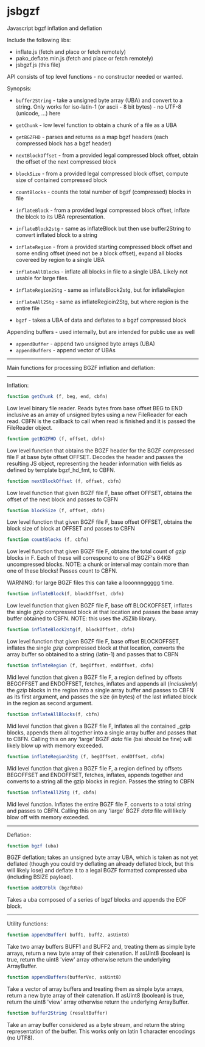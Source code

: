 jsbgzf
======

Javascript bgzf inflation and deflation


Include the following libs:

* inflate.js (fetch and place or fetch remotely)
* pako_deflate.min.js (fetch and place or fetch remotely)
* jsbgzf.js (this file)

API consists of top level functions - no constructor needed or
wanted.

Synopsis:


* `buffer2String` - take a unsigned byte array (UBA) and convert to a
  string. Only works for iso-latin-1 (or ascii - 8 bit bytes) - no
  UTF-8 (unicode, ...) here

* `getChunk` - low level function to obtain a chunk of a file as a UBA

* `getBGZFHD` - parses and returns as a map bgzf headers (each
  compressed block has a bgzf header)

* `nextBlockOffset` - from a provided legal compressed block offset,
  obtain the offset of the next compressed block

* `blockSize` - from a provided legal compressed block offset,
  compute size of contained compressed block

* `countBlocks` - counts the total number of bgzf (compressed) blocks
  in file

* `inflateBlock` - from a provided legal compressed block offset,
  inflate the blcck to its UBA representation.

* `inflateBlock2stg` - same as inflateBlock but then use
  buffer2String to convert inflated block to a string

* `inflateRegion` - from a provided starting compressed block offset
  and some ending offset (need not be a block offset), expand all
  blocks covereed by region to a single UBA

* `inflateAllBlocks` - inflate all blocks in file to a single UBA.
  Likely not usable for large files.

* `inflateRegion2Stg` - same as inflateBlock2stg, but for
  inflateRegion

* `inflateAll2Stg` - same as inflateRegioin2Stg, but where region is
  the entire file

* `bgzf` - takes a UBA of data and deflates to a bgzf compressed
  block

Appending buffers - used internally, but are intended for public
use as well

* `appendBuffer` - append two unsigned byte arrays (UBA)
* `appendBuffers` - append vector of UBAs


---

Main functions for processing BGZF inflation and deflation:


---

Inflation:


```javascript
function getChunk (f, beg, end, cbfn)
```
Low level binary file reader.  Reads bytes from base offset BEG to
END inclusive as an array of unsigned bytes using a new FileReader
for each read.  CBFN is the callback to call when read is finished
and it is passed the FileReader object.


```javascript
function getBGZFHD (f, offset, cbfn)
```
Low level function that obtains the BGZF header for the BGZF
compressed file F at base byte offset OFFSET.  Decodes the header
and passes the resulting JS object, representing the header
information with fields as defined by template bgzf_hd_fmt, to
CBFN.


```javascript
function nextBlockOffset (f, offset, cbfn)
```
Low level function that given BGZF file F, base offset OFFSET,
obtains the offset of the next block and passes to CBFN


```javascript
function blockSize (f, offset, cbfn)
```
Low level function that given BGZF file F, base offset OFFSET,
obtains the block size of block at OFFSET and passes to CBFN


```javascript
function countBlocks (f, cbfn)
```
Low level function that given BGZF file F, obtains the total count
of _gzip_ blocks in F.  Each of these will correspond to one of
BGZF's 64KB uncompressed blocks.  NOTE: a chunk or interval may
contain more than one of these blocks! Passes count to CBFN.

WARNING: for large BGZF files this can take a looonnnggggg time.


```javascript
function inflateBlock(f, blockOffset, cbfn)
```
Low level function that given BGZF file F, base off BLOCKOFFSET,
inflates the single _gzip_ compressed block at that location and
passes the base array buffer obtained to CBFN.  NOTE: this uses the
JSZlib library.


```javascript
function inflateBlock2stg(f, blockOffset, cbfn)
```
Low level function that given BGZF file F, base offset BLOCKOFFSET,
inflates the single _gzip_ compressed block at that location,
converts the array buffer so obtained to a string (latin-1) and
passes that to CBFN


```javascript
function inflateRegion (f, begOffset, endOffset, cbfn)
```
Mid level function that given a BGZF file F, a region defined by
offsets BEGOFFSET and ENDOFFSET, fetches, inflates and appends all
(_inclusively_) the _gzip_ blocks in the region into a single array
buffer and passes to CBFN as its first argument, and passes the size
(in bytes) of the last inflated block in the region as second
argument.


```javascript
function inflateAllBlocks(f, cbfn)
```
Mid level function that given a BGZF file F, inflates all the
contained _gzip blocks, appends them all together into a single
array buffer and passes that to CBFN.  Calling this on any 'large'
BGZF _data_ file (bai should be fine) will likely blow up with
memory exceeded.


```javascript
function inflateRegion2Stg (f, begOffset, endOffset, cbfn)
```
Mid level function that given a BGZF file F, a region defined by
offsets BEGOFFSET and ENDOFFSET, fetches, inflates, appends
together and converts to a string all the gzip blocks in region.
Passes the string to CBFN


```javascript
function inflateAll2Stg (f, cbfn)
```
Mid level function.  Inflates the entire BGZF file F, converts to a
total string and passes to CBFN.  Calling this on any 'large' BGZF
_data_ file will likely blow off with memory exceeded.


---

Deflation:


```javascript
function bgzf (uba)
```
BGZF deflation; takes an unsigned byte array UBA, which is taken as
not yet deflated (though you could try deflating an already
deflated block, but this will likely lose) and deflate it to a
legal BGZF formatted compressed uba (including BSIZE payload).


```javascript
function addEOFblk (bgzfUba)
```
Takes a uba composed of a series of bgzf blocks and appends the EOF
block.


---

Utility functions:


```javascript
function appendBuffer( buff1, buff2, asUint8)
```
Take two array buffers BUFF1 and BUFF2 and, treating them as simple
byte arrays, return a new byte array of their catenation.  If asUint8
(boolean) is true, return the uint8 'view' array otherwise return the
underlying ArrayBuffer.


```javascript
function appendBuffers(bufferVec, asUint8)
```
Take a vector of array buffers and treating them as simple byte
arrays, return a new byte array of their catenation.  If asUint8
(boolean) is true, return the uint8 'view' array otherwise return
the underlying ArrayBuffer.


```javascript
function buffer2String (resultBuffer)
```
Take an array buffer considered as a byte stream, and return the
string representation of the buffer.  This works only on latin 1
character encodings (no UTF8).
